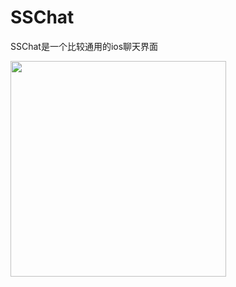 # SSChat
SSChat是一个比较通用的ios聊天界面

<img src= "https://raw.githubusercontent.com/Soldoros/SSChat/master/datu/1.PNG" width="345">

